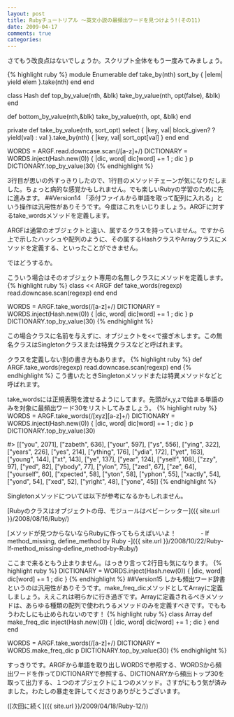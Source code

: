 ```yaml
---
layout: post
title: Rubyチュートリアル ～英文小説の最頻出ワードを見つけよう!(その11)
date: 2009-04-17
comments: true
categories:
---
```


さてもう改良点はないでしょうか。スクリプト全体をもう一度みてみましょう。

{% highlight ruby %}
 module Enumerable
   def take_by(nth)
     sort_by { |elem| yield elem }.take(nth)
   end
 end
 
 class Hash
   def top_by_value(nth, &blk)
     take_by_value(nth, opt(false), &blk)
   end
 
   def bottom_by_value(nth,&blk)
     take_by_value(nth, opt, &blk)
   end
 
   private
   def take_by_value(nth, sort_opt)
     select { |key, val| block_given? ? yield(val) : val }.take_by(nth) { |key, val| sort_opt[val] }
   end
 end
 
 WORDS = ARGF.read.downcase.scan(/[a-z]+/)
 DICTIONARY = WORDS.inject(Hash.new(0)) { |dic, word| dic[word] += 1 ; dic }
 p DICTIONARY.top_by_value(30)
{% endhighlight %}

3行目が思いの外すっきりしたので、1行目のメソッドチェーンが気になりだしました。ちょっと病的な感覚かもしれません。でも楽しいRubyの学習のために先に進みます。
##Version14
「添付ファイルから単語を取って配列に入れる」という操作は汎用性がありそうです。今度はこれをいじりましょう。ARGFに対するtake_wordsメソッドを定義します。

ARGFは通常のオブジェクトと違い、属するクラスを持っていません。ですから上で示したハッシュや配列のように、その属するHashクラスやArrayクラスにメソッドを定義する、といったことができません。

ではどうするか。

こういう場合はそのオブジェクト専用の名無しクラスにメソッドを定義します。
{% highlight ruby %}
 class << ARGF
   def take_words(regexp)
     read.downcase.scan(regexp)
   end
 end
 
 WORDS = ARGF.take_words(/[a-z]+/)
 DICTIONARY = WORDS.inject(Hash.new(0)) { |dic, word| dic[word] += 1 ; dic }
 p DICTIONARY.top_by_value(30)
{% endhighlight %}

この場合クラスに名前を与えずに、オブジェクトを<<で接ぎ木します。この無名クラスはSingletonクラスまたは特異クラスなどと呼ばれます。

クラスを定義しない別の書き方もあります。
{% highlight ruby %}
 def ARGF.take_words(regexp)
   read.downcase.scan(regexp)
 end
{% endhighlight %}
こう書いたときSingletonメソッドまたは特異メソッドなどと呼ばれます。

take_wordsには正規表現を渡せるようにしてます。先頭がx,y,zで始まる単語のみを対象に最頻出ワード30をリストしてみましょう。
{% highlight ruby %}
 WORDS = ARGF.take_words(/[xyz][a-z]+/)
 DICTIONARY = WORDS.inject(Hash.new(0)) { |dic, word| dic[word] += 1 ; dic }
 p DICTIONARY.top_by_value(30)
 
 #> [["you", 2071], ["zabeth", 636], ["your", 597], ["ys", 556], ["ying", 322], ["years", 226], ["yes", 214], ["ything", 176], ["ydia", 172], ["yet", 163], ["young", 144], ["xt", 143], ["ye", 137], ["year", 124], ["yself", 108], ["zzy", 97], ["yed", 82], ["ybody", 77], ["ylon", 75], ["zed", 67], ["ze", 64], ["yourself", 60], ["xpected", 58], ["yton", 58], ["yphon", 55], ["xactly", 54], ["yond", 54], ["xed", 52], ["yright", 48], ["yone", 45]]
{% endhighlight %}

Singletonメソッドについては以下が参考になるかもしれません。

[Rubyのクラスはオブジェクトの母、モジュールはベビーシッター]({{ site.url }}/2008/08/16/Ruby/)

[メソッドが見つからないならRubyに作ってもらえばいいよ！　　　　- If method_missing, define_method by Ruby -]({{ site.url }}/2008/10/22/Ruby-If-method_missing-define_method-by-Ruby/)

ここまで来るともう止まりません。はっきり言って2行目も気になります。
{% highlight ruby %}
 DICTIONARY = WORDS.inject(Hash.new(0)) { |dic, word| dic[word] += 1 ; dic }
{% endhighlight %}
##Version15
しかも頻出ワード辞書というのは汎用性がありそうです。make_freq_dicメソッドとしてArrayに定義しましょう。ええこれは明らかに行き過ぎです。Arrayに定義されるべきメソッドは、あらゆる種類の配列で使われうるメソッドのみを定義すべきです。でももうわたしにも止められないのです！
{% highlight ruby %}
 class Array
   def make_freq_dic
     inject(Hash.new(0)) { |dic, word| dic[word] += 1 ; dic }
   end
 end
 
 WORDS = ARGF.take_words(/[a-z]+/)
 DICTIONARY = WORDS.make_freq_dic
 p DICTIONARY.top_by_value(30)
{% endhighlight %}

すっきりです。ARGFから単語を取り出しWORDSで参照する、WORDSから頻出ワードを作ってDICTIONARYで参照する、DICTIONARYから頻出トップ30を取って出力する、１つのオブジェクトに１つのメソッド。さすがにもう気が済みました。わたしの暴走を許してくださりありがとうございます。

([次回に続く]({{ site.url }}/2009/04/18/Ruby-12/))
